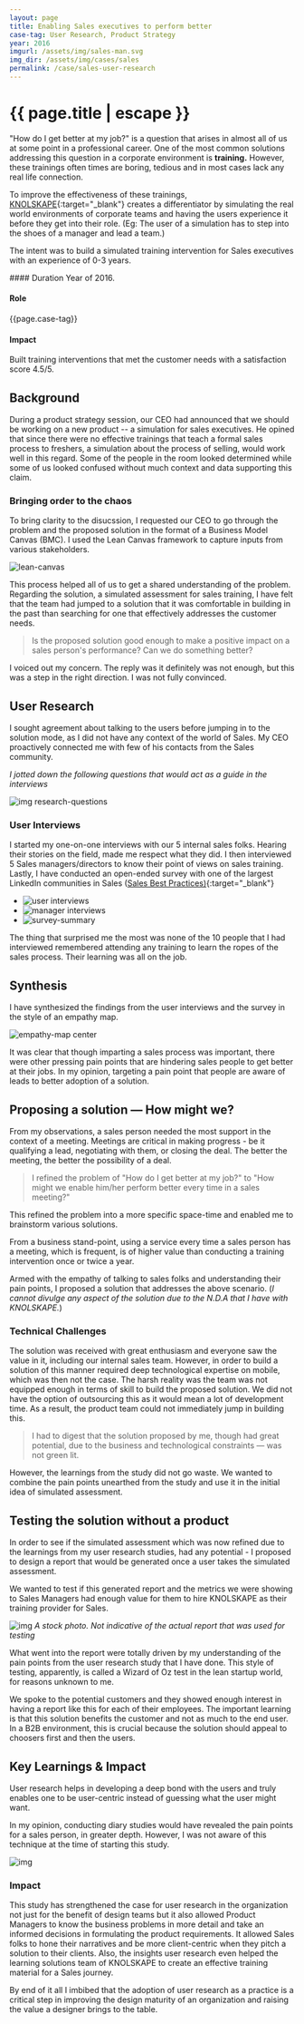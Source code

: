 ```yaml
---
layout: page
title: Enabling Sales executives to perform better
case-tag: User Research, Product Strategy
year: 2016
imgurl: /assets/img/sales-man.svg
img_dir: /assets/img/cases/sales
permalink: /case/sales-user-research
---
```


<div class="overview">
<h1 class="post-title">{{ page.title | escape }}</h1>

"How do I get better at my job?" is a question that arises in almost all of us at some point in a professional career. One of the most common solutions addressing this question in a corporate environment is **training.** However, these trainings often times are boring, tedious and in most cases lack any real life connection.

To improve the effectiveness of these trainings, [KNOLSKAPE](http://www.knolskape.com){:target="_blank"} creates a differentiator by simulating the real world environments of corporate teams and having the users experience it before they get into their role. (Eg: The user of a simulation has to step into the shoes of a manager and lead a team.)

The intent was to build a simulated training intervention for Sales executives with an experience of 0-3 years.

<div class="row">
<div class="col">
#### Duration
Year of 2016.

#### Role
{{page.case-tag}}

#### Impact
Built training interventions that met the customer needs with a satisfaction score 4.5/5.

</div>
</div>
</div>

## Background

During a product strategy session, our CEO had announced that we should be working on a new product -- a simulation for sales executives. He opined that since there were no effective trainings that teach a formal sales process to freshers, a simulation about the process of selling, would work well in this regard. Some of the people in the room looked determined while some of us looked confused without much context and data supporting this claim.

### Bringing order to the chaos

To bring clarity to the disucssion, I requested our CEO to go through the problem and the proposed solution in the format of a Business Model Canvas (BMC). I used the Lean Canvas framework to capture inputs from various stakeholders.

![lean-canvas](https://notion.imgix.net/https%3A%2F%2Fstatic.notion-static.com%2F616a5a261b6f43c3937d95fb80691ee8%2Fleancanvas.png?w=1.0&s=1a8a41ce66e919bf69a5bc8d93317051)

This process helped all of us to get a shared understanding of the problem. Regarding the solution, a simulated assessment for sales training, I have felt that the team had jumped to a solution that it was comfortable in building in the past than searching for one that effectively addresses the customer needs.

> Is the proposed solution good enough to make a positive impact on a sales person's performance? Can we do something better?

I voiced out my concern. The reply was it definitely was not enough, but this was a step in the right direction.
I was not fully convinced.

## User Research
I sought agreement about talking to the users before jumping in to the solution mode, as I did not have any context of the world of Sales. My CEO proactively connected me with few of his contacts from the Sales community.

*I jotted down the following questions that would act as a guide in the interviews*

![img research-questions]({{page.img_dir}}/questions.png)

### User Interviews

I started my one-on-one interviews with our 5 internal sales folks. Hearing their stories on the field, made me respect what they did. I then interviewed 5 Sales managers/directors to know their point of views on sales training. Lastly, I have conducted an open-ended survey with one of the largest LinkedIn communities in Sales ([Sales Best Practices)](http://www.linkedin.com/groups/35771){:target="_blank"}

<ul class="gallery">
	<li data-thumb="{{page.img_dir}}/thumb-1.svg"><img src="{{page.img_dir}}/user-int-afmap.png" alt="user interviews"></li>
	<li data-thumb="{{page.img_dir}}/thumb-2.svg"><img src="{{page.img_dir}}/manager-int-afmap.png" alt="manager interviews"></li>
	<li data-thumb="{{page.img_dir}}/thumb-3.svg"><img src="{{page.img_dir}}/survey-summary.png" alt="survey-summary"></li>
</ul>
<!-- 
![img]({{page.img_dir}}/user-int-af-map.png)
![img sd]({{page.img_dir}}/manager-int-af-map.png)
![survey-summary center]({{page.img_dir}}/survey-summary.svg) -->

The thing that surprised me the most was none of the 10 people that I had interviewed remembered attending any training to learn the ropes of the sales process. Their learning was all on the job.

## Synthesis

I have synthesized the findings from the user interviews and the survey in the style of an empathy map.

![empathy-map center]({{page.img_dir}}/sales-emp-map.png)

It was clear that though imparting a sales process was important, there were other pressing pain points that are hindering sales people to get better at their jobs. In my opinion, targeting a pain point that people are aware of leads to better adoption of a solution.

## Proposing a solution — How might we?

From my observations, a sales person needed the most support in the context of a meeting. Meetings are critical in making progress - be it qualifying a lead, negotiating with them, or closing the deal. The better the meeting, the better the possibility of a deal.

> I refined the problem of  "How do I get better at my job?" to "How might we enable him/her perform better every time in a sales meeting?"

This refined the problem into a more specific space-time and enabled me to brainstorm various solutions.

From a business stand-point, using a service every time a sales person has a meeting, which is frequent, is of higher value than conducting a training intervention once or twice a year.

Armed with the empathy of talking to sales folks and understanding their pain points, I  proposed a solution that addresses the above scenario. (*I cannot divulge any aspect of the solution due to the N.D.A that I have with KNOLSKAPE.*)

### Technical Challenges

The solution was received with great enthusiasm and everyone saw the value in it, including our internal sales team. However, in order to build a solution of this manner required deep technological expertise on mobile, which was then not the case. The harsh reality was the team was not equipped enough in terms of skill to build the proposed solution. We did not have the option of outsourcing this as it would mean a lot of development time. As a result, the product team could not immediately jump in building this.

> I had to digest that the solution proposed by me, though had great potential, due to the business and technological constraints — was not green lit.

However, the learnings from the study did not go waste. We wanted to combine the pain points unearthed from the study and use it in the initial idea of simulated assessment.

## Testing the solution without a product

In order to see if the simulated assessment which was now refined due to the learnings from my user research studies, had any potential - I proposed to design a report that would be generated once a user takes the simulated assessment.

We wanted to test if this generated report and the metrics we were showing to Sales Managers had enough value for them to hire KNOLSKAPE as their training provider for Sales.

![img]({{page.img_dir}}/report-testing.png)
_A stock photo. Not indicative of the actual report that was used for testing_

What went into the report were totally driven by my understanding of the pain points from the user research study that I have done. This style of testing, apparently, is called a Wizard of Oz test in the lean startup world, for reasons unknown to me.

We spoke to the potential customers and they showed enough interest in having a report like this for each of their employees. The important learning is that this solution benefits the customer and not as much to the end user. In a B2B environment, this is crucial because the solution should appeal to choosers first and then the users. 

## Key Learnings & Impact

User research helps in developing a deep bond with the users and truly enables one to be user-centric instead of guessing what the user might want.

In my opinion, conducting diary studies would have revealed the pain points for a sales person, in greater depth. However, I was not aware of this technique at the time of starting this study.

![img]({{page.img_dir}}/diary-study.png)

### Impact

This study has strengthened the case for user research in the organization not just for the benefit of design teams but it also allowed Product Managers to know the business problems in more detail and take an informed decisions in formulating the product requirements. It allowed Sales folks to hone their narratives and be more client-centric when they pitch a solution to their clients. Also, the insights user research even helped the learning solutions team of KNOLSKAPE to create an effective training material for a Sales journey.

By end of it all I imbibed that the adoption of user research as a practice is a critical step in improving the design maturity of an organization and raising the value a designer brings to the table.